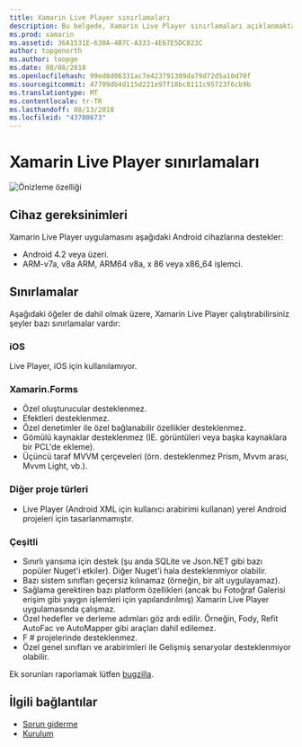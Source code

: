 ```yaml
---
title: Xamarin Live Player sınırlamaları
description: Bu belgede, Xamarin Live Player sınırlamaları açıklanmaktadır. Bu cihaz gereksinimleri açıklanır, proje türleri ve diğer çeşitli konuların ile çalışır özellikleri.
ms.prod: xamarin
ms.assetid: 36A1531E-630A-4B7C-A333-4E67E5DC023C
author: topgenorth
ms.author: toopge
ms.date: 08/08/2018
ms.openlocfilehash: 99ed8d06331ac7e423791309da79d72d5a10d70f
ms.sourcegitcommit: 47709db4d115d221e97f18bc8111c95723f6cb9b
ms.translationtype: MT
ms.contentlocale: tr-TR
ms.lasthandoff: 08/13/2018
ms.locfileid: "43780673"
---
```

# <a name="limitations-of-xamarin-live-player"></a>Xamarin Live Player sınırlamaları

![Önizleme özelliği](~/media/shared/preview.png)

## <a name="device-requirements"></a>Cihaz gereksinimleri

Xamarin Live Player uygulamasını aşağıdaki Android cihazlarına destekler:

- Android 4.2 veya üzeri.
- ARM-v7a, v8a ARM, ARM64 v8a, x 86 veya x86_64 işlemci.

## <a name="limitations"></a>Sınırlamalar

Aşağıdaki öğeler de dahil olmak üzere, Xamarin Live Player çalıştırabilirsiniz şeyler bazı sınırlamalar vardır:

### <a name="ios"></a>iOS

Live Player, iOS için kullanılamıyor.

### <a name="xamarinforms"></a>Xamarin.Forms

- Özel oluşturucular desteklenmez.
- Efektleri desteklenmez.
- Özel denetimler ile özel bağlanabilir özellikler desteklenmez.
- Gömülü kaynaklar desteklenmez (IE. görüntüleri veya başka kaynaklara bir PCL'de ekleme).
- Üçüncü taraf MVVM çerçeveleri (örn. desteklenmez Prism, Mvvm arası, Mvvm Light, vb.).

### <a name="other-project-types"></a>Diğer proje türleri

- Live Player (Android XML için kullanıcı arabirimi kullanan) yerel Android projeleri için tasarlanmamıştır.

### <a name="misc"></a>Çeşitli

- Sınırlı yansıma için destek (şu anda SQLite ve Json.NET gibi bazı popüler Nuget'i etkiler). Diğer Nuget'i hala desteklenmiyor olabilir.
- Bazı sistem sınıfları geçersiz kılınamaz (örneğin, bir alt uygulayamaz).
- Sağlama gerektiren bazı platform özellikleri (ancak bu Fotoğraf Galerisi erişim gibi yaygın işlemleri için yapılandırılmış) Xamarin Live Player uygulamasında çalışmaz.
- Özel hedefler ve derleme adımları göz ardı edilir. Örneğin, Fody, Refit AutoFac ve AutoMapper gibi araçları dahil edilemez.
- F # projelerinde desteklenmez.
- Özel genel sınıfları ve arabirimleri ile Gelişmiş senaryolar desteklenmiyor olabilir.

Ek sorunları raporlamak lütfen [bugzilla](https://aka.ms/live-player-report-issue).

## <a name="related-links"></a>İlgili bağlantılar

- [Sorun giderme](~/tools/live-player/troubleshooting.md)
- [Kurulum](~/tools/live-player/install.md)
